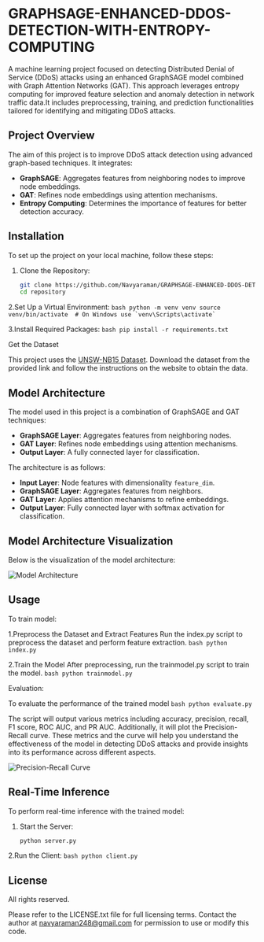 # GRAPHSAGE-ENHANCED-DDOS-DETECTION-WITH-ENTROPY-COMPUTING
A machine learning project focused on detecting Distributed Denial of Service (DDoS) attacks using an enhanced GraphSAGE model combined with Graph Attention Networks (GAT). This approach leverages entropy computing for improved feature selection and anomaly detection in network traffic data.It includes preprocessing, training, and prediction functionalities tailored for identifying and mitigating DDoS attacks.


## Project Overview

The aim of this project is to improve DDoS attack detection using advanced graph-based techniques. It integrates:
- **GraphSAGE**: Aggregates features from neighboring nodes to improve node embeddings.
- **GAT**: Refines node embeddings using attention mechanisms.
- **Entropy Computing**: Determines the importance of features for better detection accuracy.
 

## Installation

To set up the project on your local machine, follow these steps:

1. Clone the Repository:
    ```bash
   git clone https://github.com/Navyaraman/GRAPHSAGE-ENHANCED-DDOS-DETECTION-WITH-ENTROPY-COMPUTING
   cd repository
   ```

2.Set Up a Virtual Environment:
     ```bash
    python -m venv venv
    source venv/bin/activate  # On Windows use `venv\Scripts\activate`
    ```

3.Install Required Packages:
     ```bash
    pip install -r requirements.txt
    ```


Get the Dataset

This project uses the [UNSW-NB15 Dataset](https://research.unsw.edu.au/projects/unsw-nb15-dataset). Download the dataset from the provided link and follow the instructions on the website to obtain the data.

## Model Architecture

The model used in this project is a combination of GraphSAGE and GAT techniques:

- **GraphSAGE Layer**: Aggregates features from neighboring nodes.
- **GAT Layer**: Refines node embeddings using attention mechanisms.
- **Output Layer**: A fully connected layer for classification.

The architecture is as follows:
- **Input Layer**: Node features with dimensionality `feature_dim`.
- **GraphSAGE Layer**: Aggregates features from neighbors.
- **GAT Layer**: Applies attention mechanisms to refine embeddings.
- **Output Layer**: Fully connected layer with softmax activation for classification.

## Model Architecture Visualization

Below is the visualization of the model architecture:

![Model Architecture](image/model_architecture.png)


## Usage

To train model:

1.Preprocess the Dataset and Extract Features
Run the index.py script to preprocess the dataset and perform feature extraction.
     ```bash
    python index.py
    ```

2.Train the Model
After preprocessing, run the trainmodel.py script to train the model.
     ```bash
    python trainmodel.py
    ```

Evaluation:

To evaluate the performance of the trained model
     ```bash
    python evaluate.py
    ```

The script will output various metrics including accuracy, precision, recall, F1 score, ROC AUC, and PR AUC. Additionally, it will plot the Precision-Recall curve. These metrics and the curve will help you understand the effectiveness of the model in detecting DDoS attacks and provide insights into its performance across different aspects.

![Precision-Recall Curve](image/PR%20CURVE.png)

## Real-Time Inference

To perform real-time inference with the trained model:

1. Start the Server:
   ```bash
   python server.py
   ```
2.Run the Client:
    ```bash
    python client.py
    ```


## License
All rights reserved.

Please refer to the LICENSE.txt file for full licensing terms. Contact the author at navyaraman248@gmail.com for permission to use or modify this code.